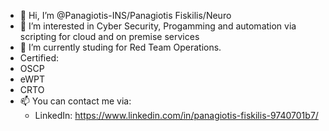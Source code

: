 - 👋 Hi, I’m @Panagiotis-INS/Panagiotis Fiskilis/Neuro
- 👀 I’m interested in Cyber Security, Progamming and automation via scripting for cloud and on premise services
- 🌱 I’m currently studing for Red Team Operations.
- Certified:
-   OSCP
-   eWPT
-   CRTO
- 📫 You can contact me via:
  - LinkedIn: https://www.linkedin.com/in/panagiotis-fiskilis-9740701b7/

<!---
Panagiotis-INS/Panagiotis-INS is a ✨ special ✨ repository because its `README.md` (this file) appears on your GitHub profile.
You can click the Preview link to take a look at your changes.
--->
